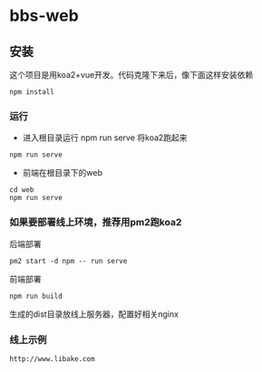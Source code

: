 # bbs-web

## 安装
这个项目是用koa2+vue开发。代码克隆下来后，像下面这样安装依赖
```
npm install
```

### 运行
- 进入根目录运行 npm run serve 将koa2跑起来
```shell
npm run serve
```
- 前端在根目录下的web
```
cd web
npm run serve
```

### 如果要部署线上环境，推荐用pm2跑koa2
后端部署
```
pm2 start -d npm -- run serve
```
前端部署
```
npm run build
```
生成的dist目录放线上服务器，配置好相关nginx


### 线上示例
```
http://www.libake.com
```
